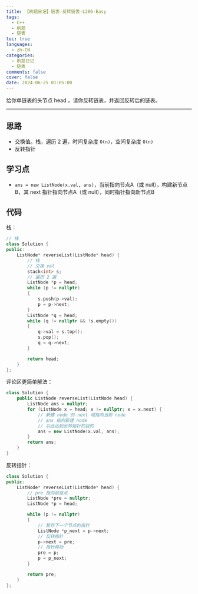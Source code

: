 ```yaml
---
title: 【刷题日记】链表-反转链表-L206-Easy
tags:
  - C++
  - 刷题
  - 链表
toc: true
languages:
  - zh-CN
categories:
  - 刷题日记
  - 链表
comments: false
cover: false
date: 2024-06-25 01:05:00
---
```


给你单链表的头节点 head ，请你反转链表，并返回反转后的链表。

<!-- more -->

---

## 思路

* 交换值。栈，遍历 2 遍，时间复杂度 `O(n)`，空间复杂度 `O(n)`
* 反转指针

## 学习点

* `ans = new ListNode(x.val, ans)`，当前指向节点A（或 null），构建新节点B，其 next 指针指向节点A（或 null），同时指针指向新节点B

## 代码

栈：

```cpp
// 栈
class Solution {
public:
    ListNode* reverseList(ListNode* head) {
        // 栈
        // 交换 val
        stack<int> s;
        // 遍历 2 遍
        ListNode *p = head;
        while (p != nullptr)
        {
            s.push(p->val);
            p = p->next;
        }
        ListNode *q = head;
        while (q != nullptr && !s.empty())
        {
            q->val = s.top();
            s.pop();
            q = q->next;
        }

        return head;
    }
};
```

评论区更简单解法：

```cpp
class Solution {
    public ListNode reverseList(ListNode head) {
        ListNode ans = nullptr;
        for (ListNode x = head; x != nullptr; x = x.next) {
            // 新建 node 的 next 域指向当前 node
            // ans 指向新建 node
            // 以此达到反转指针的目的
            ans = new ListNode(x.val, ans);
        }
        return ans;
    }
}
```

反转指针：

```cpp
class Solution {
public:
    ListNode* reverseList(ListNode* head) {
        // pre 指向前驱点
        ListNode *pre = nullptr;
        ListNode *p = head;

        while (p != nullptr)
        {
            // 暂存下一个节点的指针
            ListNode *p_next = p->next;
            // 反转指针
            p->next = pre;
            // 指针移动
            pre = p;
            p = p_next;
        }

        return pre;
    }
};
```